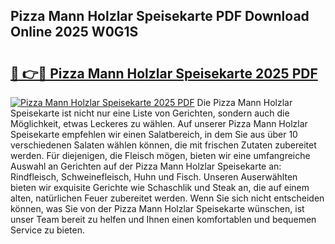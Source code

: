 ## Pizza Mann Holzlar Speisekarte PDF Download Online 2025 W0G1S

# <h2><a href="http://gcc9xp7.nevu.top/?p=Pizza+Mann+Holzlar+Speisekarte">🔗 👉🔴 Pizza Mann Holzlar Speisekarte 2025 PDF</a></h2>

[![Pizza Mann Holzlar Speisekarte 2025 PDF](https://i.imgur.com/dBaPXMq.png)](http://gcc9xp7.nevu.top/?p=Pizza+Mann+Holzlar+Speisekarte)
Die Pizza Mann Holzlar Speisekarte ist nicht nur eine Liste von Gerichten, sondern auch die Möglichkeit, etwas Leckeres zu wählen. Auf unserer Pizza Mann Holzlar Speisekarte empfehlen wir einen Salatbereich, in dem Sie aus über 10 verschiedenen Salaten wählen können, die mit frischen Zutaten zubereitet werden. Für diejenigen, die Fleisch mögen, bieten wir eine umfangreiche Auswahl an Gerichten auf der Pizza Mann Holzlar Speisekarte an: Rindfleisch, Schweinefleisch, Huhn und Fisch. Unseren Auserwählten bieten wir exquisite Gerichte wie Schaschlik und Steak an, die auf einem alten, natürlichen Feuer zubereitet werden. Wenn Sie sich nicht entscheiden können, was Sie von der Pizza Mann Holzlar Speisekarte wünschen, ist unser Team bereit zu helfen und Ihnen einen komfortablen und bequemen Service zu bieten.
